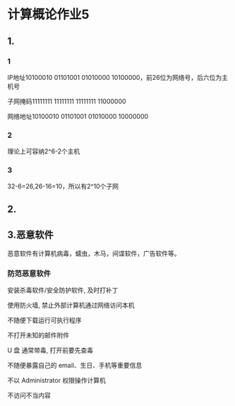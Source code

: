 # 计算概论作业5

## 1.

### 1

IP地址10100010 01101001 01010000 10100000，前26位为网络号，后六位为主机号

子网掩码11111111 11111111 11111111 11000000

网络地址10100010 01101001 01010000 10000000

### 2

理论上可容纳2^6-2个主机

### 3

32-6=26,26-16=10，所以有2^10个子网

## 2.

## 3.恶意软件
恶意软件有计算机病毒，蠕虫，木马，间谍软件，广告软件等。

### 防范恶意软件

安装杀毒软件/安全防护软件, 及时打补丁

使用防火墙, 禁止外部计算机通过网络访问本机

不随便下载运行可执行程序

不打开未知的邮件附件

U 盘 通常带毒, 打开前要先查毒

不随便暴露自己的 email、生日、手机等重要信息

不以 Administrator 权限操作计算机

不访问不当内容

